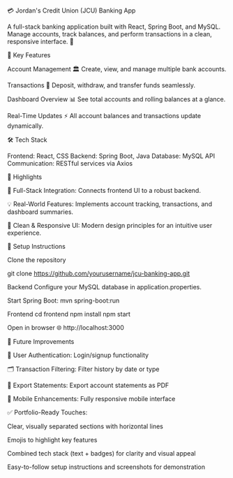 💳 Jordan's Credit Union (JCU) Banking App

A full-stack banking application built with React, Spring Boot, and MySQL. Manage accounts, track balances, and perform transactions in a clean, responsive interface. 🚀

🏦 Key Features

Account Management 🏛️
Create, view, and manage multiple bank accounts.

Transactions 💸
Deposit, withdraw, and transfer funds seamlessly.

Dashboard Overview 📊
See total accounts and rolling balances at a glance.

Real-Time Updates ⚡
All account balances and transactions update dynamically.

🛠 Tech Stack

Frontend: React, CSS
Backend: Spring Boot, Java
Database: MySQL
API Communication: RESTful services via Axios

🌟 Highlights

🔗 Full-Stack Integration: Connects frontend UI to a robust backend.

💡 Real-World Features: Implements account tracking, transactions, and dashboard summaries.

🎨 Clean & Responsive UI: Modern design principles for an intuitive user experience.

🚀 Setup Instructions

Clone the repository

git clone https://github.com/yourusername/jcu-banking-app.git


Backend
Configure your MySQL database in application.properties.

Start Spring Boot:
mvn spring-boot:run

Frontend
cd frontend
npm install
npm start

Open in browser 🌐
http://localhost:3000

🔮 Future Improvements

🔐 User Authentication: Login/signup functionality

🗂 Transaction Filtering: Filter history by date or type

📝 Export Statements: Export account statements as PDF

📱 Mobile Enhancements: Fully responsive mobile interface

✅ Portfolio-Ready Touches:

Clear, visually separated sections with horizontal lines

Emojis to highlight key features

Combined tech stack (text + badges) for clarity and visual appeal

Easy-to-follow setup instructions and screenshots for demonstration
